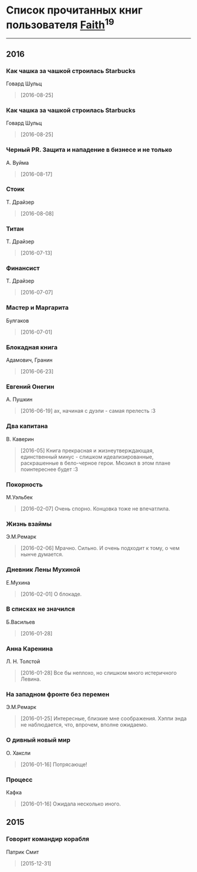 # Список прочитанных книг пользователя [Faith](https://plus.google.com/u/0/112366191289808901180/)<sup>19</sup>
---

## 2016

### Как чашка за чашкой строилась Starbucks
Говард Шульц
> [2016-08-25] 


### Как чашка за чашкой строилась Starbucks
Говард Шульц
> [2016-08-25] 


### Черный PR. Защита и нападение в бизнесе и не только
А. Вуйма
> [2016-08-17] 


### Стоик
Т. Драйзер
> [2016-08-08] 


### Титан
Т. Драйзер
> [2016-07-13] 


### Финансист
Т. Драйзер
> [2016-07-07] 


### Мастер и Маргарита
Булгаков
> [2016-07-01] 


### Блокадная книга
Адамович, Гранин
> [2016-06-23] 


### Евгений Онегин
А. Пушкин
> [2016-06-19] ах, начиная с дуэли - самая прелесть :3


### Два капитана
В. Каверин
> [2016-05] Книга прекрасная и жизнеутверждающая, единственный минус - слишком идеализированные, раскрашенные в бело-черное герои. Мюзикл в этом плане поинтереснее будет :3


### Покорность
М.Уэльбек
> [2016-02-07] Очень спорно. Концовка тоже не впечатлила.


### Жизнь взаймы
Э.М.Ремарк
> [2016-02-06] Мрачно. Сильно. И очень подходит к тому, о чем нынче думается.


### Дневник Лены Мухиной
Е.Мухина
> [2016-02-01] О блокаде.


### В списках не значился
Б.Васильев
> [2016-01-28] 


### Анна Каренина
Л. Н. Толстой
> [2016-01-28] Все бы неплохо, но слишком много истеричного Левина.


### На западном фронте без перемен
Э.М.Ремарк
> [2016-01-25] Интересные, близкие мне соображения. Хэппи энда не наблюдается, что, впрочем, вполне ожидаемо.


### О дивный новый мир
О. Хаксли
> [2016-01-16] Потрясающе!


### Процесс
Кафка
> [2016-01-16] Ожидала несколько иного.



## 2015

### Говорит командир корабля
Патрик Смит
> [2015-12-31] 



